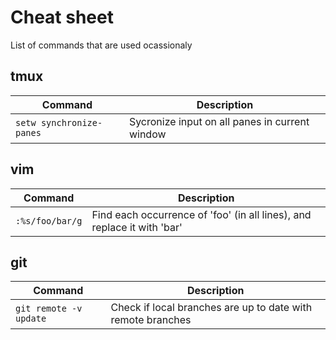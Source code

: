 # Cheat sheet
List of commands that are used ocassionaly
## tmux
| Command                     | Description| 
| ----------------------------|------------| 
| `setw synchronize-panes`|Sycronize input on all panes in current window|
## vim
|Command        |Description|
|---------------|-----------|
|`:%s/foo/bar/g`|Find each occurrence of 'foo' (in all lines), and replace it with 'bar'|
## git
| Command               | Description| 
| ----------------------|------------| 
| `git remote -v update`|Check if local branches are up to date with remote branches|
